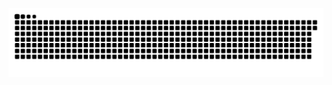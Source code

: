 ![snake gif](https://github.com/JohnCarloSabenorio/JohnCarloSabenorio/blob/output/github-snake-dark.svg)

